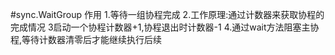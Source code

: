 #sync.WaitGroup 作用
1.等待一组协程完成
2.工作原理:通过计数器来获取协程的完成情况
3启动一个协程计数器+1,协程退出时计数器-1
4.通过wait方法阻塞主协程,等待计数器清零后才能继续执行后续